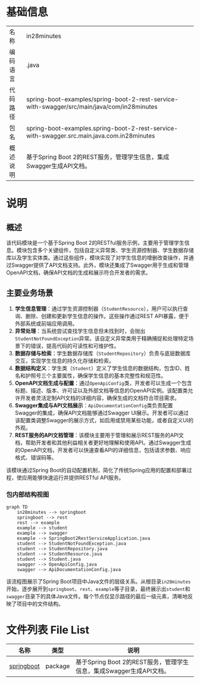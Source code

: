 # 基础信息

|      |      |
|------|------|
| 名称 | in28minutes |
| 编码语言 | .java |
| 代码路径 | spring-boot-examples/spring-boot-2-rest-service-with-swagger/src/main/java/com/in28minutes |
| 包名 | spring-boot-examples.spring-boot-2-rest-service-with-swagger.src.main.java.com.in28minutes |
| 概述说明 | 基于Spring Boot 2的REST服务，管理学生信息，集成Swagger生成API文档。 |

# 说明

## 概述
该代码模块是一个基于Spring Boot 2的RESTful服务示例，主要用于管理学生信息。模块包含多个关键组件，包括自定义异常类、学生资源控制器、学生数据存储库以及学生实体类。通过这些组件，模块实现了对学生信息的增删改查操作，并通过Swagger提供了API文档支持。此外，模块还集成了Swagger用于生成和管理OpenAPI文档，确保API文档的生成和展示符合开发者的需求。

## 主要业务场景
1. **学生信息管理**：通过学生资源控制器（`StudentResource`），用户可以执行查询、删除、创建和更新学生信息的操作。这些操作通过REST API暴露，便于外部系统或前端应用调用。
2. **异常处理**：当系统尝试查找学生信息但未找到时，会抛出`StudentNotFoundException`异常。该自定义异常类用于精确捕捉和处理特定场景下的错误，提高代码的可读性和可维护性。
3. **数据存储与检索**：学生数据存储库（`StudentRepository`）负责与底层数据库交互，实现学生信息的持久化存储和检索。
4. **数据结构定义**：学生类（`Student`）定义了学生信息的数据结构，包含ID、姓名和护照号三个主要属性，确保学生信息的基本完整性和规范性。
5. **OpenAPI文档生成与配置**：通过`OpenApiConfig`类，开发者可以生成一个包含标题、描述、版本、许可证以及外部文档等信息的OpenAPI实例。该配置类允许开发者灵活定制API文档的详细内容，确保生成的文档符合项目需求。
6. **Swagger集成与API文档展示**：`ApiDocumentationConfig`类负责配置Swagger的集成，确保API文档能够通过Swagger UI展示。开发者可以通过该配置类调整Swagger的展示方式，如启用或禁用某些功能，或者自定义UI的外观。
7. **REST服务的API文档管理**：该模块主要用于管理和展示REST服务的API文档，帮助开发者和其他利益相关者更好地理解和使用API。通过Swagger生成的OpenAPI文档，开发者可以快速查看API的详细信息，包括请求参数、响应格式、错误码等。

该模块通过Spring Boot的自动配置机制，简化了传统Spring应用的配置和部署过程，使应用能够快速运行并提供RESTful API服务。


### 包内部结构视图

```mermaid
graph TD
    in28minutes --> springboot
    springboot --> rest
    rest --> example
    example --> student
    example --> swagger
    example --> SpringBoot2RestServiceApplication.java
    student --> StudentNotFoundException.java
    student --> StudentRepository.java
    student --> StudentResource.java
    student --> Student.java
    swagger --> OpenApiConfig.java
    swagger --> ApiDocumentationConfig.java
```

该流程图展示了Spring Boot项目中Java文件的层级关系。从根目录`in28minutes`开始，逐步展开到`springboot`、`rest`、`example`等子目录，最终展示出`student`和`swagger`目录下的具体Java文件。每个节点仅显示路径的最后一级元素，清晰地反映了项目中的文件结构。

# 文件列表 File List

| 名称   | 类型  | 说明 |
|-------|------|-------------|
| [springboot](springboot/_module.md) | package | 基于Spring Boot 2的REST服务，管理学生信息，集成Swagger生成API文档。 |


